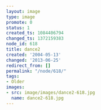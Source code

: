 ```yaml
---
layout: image
type: image
promote: 0
status: 1
created_ts: 1084406794
changed_ts: 1372159383
node_id: 618
title: dance2
created: '2004-05-13'
changed: '2013-06-25'
redirect_from: []
permalink: "/node/618/"
tags:
- Older
images:
- src: image/images/dance2-618.jpg
  name: dance2-618.jpg
---
```



